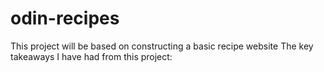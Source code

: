 # odin-recipes
This project will be based on constructing a basic recipe website
The key takeaways I have had from this project:
